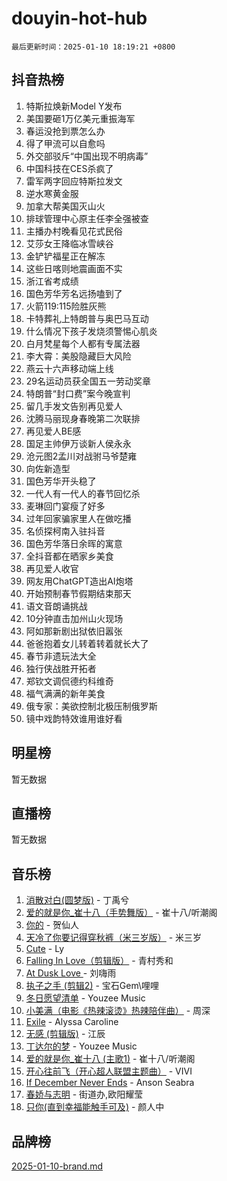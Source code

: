 # douyin-hot-hub

`最后更新时间：2025-01-10 18:19:21 +0800`

## 抖音热榜

1. 特斯拉焕新Model Y发布
1. 美国要砸1万亿美元重振海军
1. 春运没抢到票怎么办
1. 得了甲流可以自愈吗
1. 外交部驳斥“中国出现不明病毒”
1. 中国科技在CES杀疯了
1. 雷军两字回应特斯拉发文
1. 逆水寒黄金服
1. 加拿大帮美国灭山火
1. 排球管理中心原主任李全强被查
1. 主播办村晚看见花式民俗
1. 艾莎女王降临冰雪峡谷
1. 金铲铲福星正在解冻
1. 这些日喀则地震画面不实
1. 浙江省考成绩
1. 国色芳华芳名远扬嗑到了
1. 火箭119:115险胜灰熊
1. 卡特葬礼上特朗普与奥巴马互动
1. 什么情况下孩子发烧须警惕心肌炎
1. 白月梵星每个人都有专属法器
1. 李大霄：美股隐藏巨大风险
1. 燕云十六声移动端上线
1. 29名运动员获全国五一劳动奖章
1. 特朗普“封口费”案今晚宣判
1. 留几手发文告别再见爱人
1. 沈腾马丽现身春晚第二次联排
1. 再见爱人BE感
1. 国足主帅伊万谈新人侯永永
1. 沧元图2孟川对战驸马爷楚雍
1. 向佐新造型
1. 国色芳华开头稳了
1. 一代人有一代人的春节回忆杀
1. 麦琳回门宴瘦了好多
1. 过年回家骗家里人在做吃播
1. 名侦探柯南入驻抖音
1. 国色芳华落日余晖的寓意
1. 全抖音都在晒家乡美食
1. 再见爱人收官
1. 网友用ChatGPT造出AI炮塔
1. 开始预制春节假期结束那天
1. 语文音朗诵挑战
1. 10分钟直击加州山火现场
1. 阿如那新剧出狱依旧嚣张
1. 爸爸抱着女儿转着转着就长大了
1. 春节非遗玩法大全
1. 独行侠战胜开拓者
1. 郑钦文调侃德约科维奇
1. 福气满满的新年美食
1. 俄专家：美欲控制北极压制俄罗斯
1. 镜中戏韵特效谁用谁好看

## 明星榜

暂无数据

## 直播榜

暂无数据

## 音乐榜

1. [消散对白(圆梦版)](https://sf5-hl-cdn-tos.douyinstatic.com/obj/tos-cn-ve-2774/og4jB5I5IizzoZVAAAzWgBMAsMDWoArfwBOiFs) - 丁禹兮
1. [爱的就是你_崔十八（手势舞版）](https://sf5-hl-cdn-tos.douyinstatic.com/obj/tos-cn-ve-2774/oApB2AigNyB4sTw7JhBOikMAf0oDJzMWBuIrgm) - 崔十八/听潮阁
1. [你的](https://sf5-hl-cdn-tos.douyinstatic.com/obj/tos-cn-ve-2774/oYuIeKf42jB7sEV6B2upMdpYAgfrQWj0FeRegh) - 贺仙人
1. [天冷了你要记得穿秋裤（米三岁版）](https://sf3-cdn-tos.douyinstatic.com/obj/tos-cn-ve-2774/oQlIwVIDWiZ6BQilAorS7MA0AgCkQDvcZAdm1) - 米三岁
1. [Cute](https://sf5-hl-cdn-tos.douyinstatic.com/obj/tos-cn-ve-2774/o4IbIzHWKAAB4wsS5qMBRiiAlEBGTpQRNfFvuo) - Ly
1. [Falling In Love（剪辑版）](https://sf5-hl-cdn-tos.douyinstatic.com/obj/tos-cn-ve-2774/o8ajpA8zzgBPahbBIO8AcKGBLJezFCRd1wfP9f) - 青村秀和
1. [ At Dusk  Love ](https://sf5-hl-cdn-tos.douyinstatic.com/obj/tos-cn-ve-2774/o8CrpCf5CaYgI4ZrtQgMQAFEfuGqNnRSDQAPBc) - 刘嗨雨
1. [执子之手 (剪辑2)](https://sf5-hl-cdn-tos.douyinstatic.com/obj/tos-cn-ve-2774/oUoZLQjCc31XzqsBnBQUNgeKtYPBcgbFDwtfcu) - 宝石Gem\哩哩
1. [冬日愿望清单](https://sf5-hl-cdn-tos.douyinstatic.com/obj/tos-cn-ve-2774/oIIgUOeamCFCVAzxN6MFRLIBlLGpUqQxeeHrLE) - Youzee Music
1. [小美满（电影《热辣滚烫》热辣陪伴曲）](https://sf5-hl-cdn-tos.douyinstatic.com/obj/tos-cn-ve-2774/o0GAn2lSgfZIDUgtevCGDQYnFg4CwnrBaxbTZL) - 周深
1. [Exile](https://sf5-hl-cdn-tos.douyinstatic.com/obj/tos-cn-ve-2774/oYj4gAQTknKE3WW0Je8KGmQ7z1cA4FefwtbufD) - Alyssa Caroline
1. [无感 (剪辑版)](https://sf5-hl-cdn-tos.douyinstatic.com/obj/tos-cn-ve-2774/o0eIsUzJBDlQaQFC5OFlgbMEZC1TFYBftOBn6p) - 江辰
1. [丁达尔的梦](https://sf5-hl-cdn-tos.douyinstatic.com/obj/tos-cn-ve-2774/oMU3WirUZBVQkAC9ccG5P2IQirziZM2RTInUY) - Youzee Music
1. [爱的就是你_崔十八 (主歌1)](https://sf5-hl-cdn-tos.douyinstatic.com/obj/tos-cn-ve-2774/oI5BO5DhFZ6UTcNCnZaOCBLtZ7WIMQGfgnXf5E) - 崔十八/听潮阁
1. [开心往前飞（开心超人联盟主题曲）](https://sf5-hl-cdn-tos.douyinstatic.com/obj/tos-cn-ve-2774/9d8fb7c82cf1421fb93a9fe925275e0a) - VIVI
1. [If December Never Ends](https://sf5-hl-cdn-tos.douyinstatic.com/obj/tos-cn-ve-2774/oY1IQMoTgCFIBg8RZifyqlBBt1UFgitTYmxeOS) - Anson Seabra
1. [春娇与志明](https://sf3-cdn-tos.douyinstatic.com/obj/tos-cn-ve-2774/e530d8fceb7044b39707d7f9ff54add1) - 街道办,欧阳耀莹
1. [只你(直到幸福能触手可及)](https://sf6-cdn-tos.douyinstatic.com/obj/tos-cn-ve-2774/o0lBkRDzFTeaVSUz3ZZSCBVtZ5DIMQGfgmEAuE) - 颜人中

## 品牌榜

[2025-01-10-brand.md](2025-01-10-brand.md)
